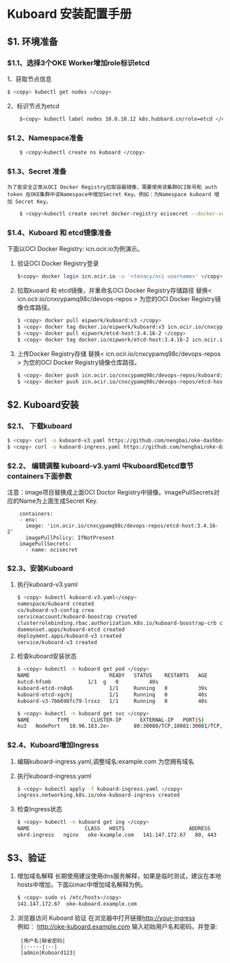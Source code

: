 # Kuboard 安装配置手册

## $1. 环境准备

### $1.1、选择3个OKE Worker增加role标识etcd

1、获取节点信息
```bash
$ <copy> kubectl get nodes </copy>
```

2、标识节点为etcd

```bash
    $<copy> kubectl label nodes 10.0.10.12 k8s.hubbard.cn/role=etcd </copy>
```

### $1.2、Namespace准备

```bash
    $ <copy>kubectl create ns kuboard </copy>
```

### $1.3、Secret 准备

    为了能安全正常从OCI Docker Registry拉取容器镜像，需要使用该集群OCI账号和 auth token 在OKE集群中该Namespace中增加Secret Key。例如：为Namespace kuboard 增加 Secret Key。

```bash
    $ <copy>kubectl create secret docker-registry ocisecret --docker-server=icn.ocir.io --docker-username='<oci username>' --docker-password='<auth token>' --docker-email='<email address>' -n kuboard </copy>
```

### $1.4、Kuboard 和 etcd镜像准备

下面以OCI Docker Registry: icn.ocir.io为例演示。
1. 验证OCI Docker Registry登录

    ```bash
    $<copy> docker login icn.ocir.io -u '<tenacy/oci username>' </copy>
    ````
2. 拉取kuoard 和 etcd镜像，并重命名OCI Docker Registry存储路径
   替换< icn.ocir.io/cnxcypamq98c/devops-repos > 为您的OCI Docker Registry镜像仓库路径。

    ```bash
    $ <copy> docker pull eipwork/kuboard:v3 </copy>
    $ <copy> docker tag docker.io/eipwork/kuboard:v3 icn.ocir.io/cnxcypamq98c/devops-repos/kuboard:v3 </copy>
    $ <copy> docker pull eipwork/etcd-host:3.4.16-2 </copy>
    $ <copy> docker tag docker.io/eipwork/etcd-host:3.4.16-2 icn.ocir.io/cnxcypamq98c/devops-repos/et3.4.16-2 </copy>
    ```
3. 上传Docker Registry存储
    替换< icn.ocir.io/cnxcypamq98c/devops-repos > 为您的OCI Docker Registry镜像仓库路径。

    ```bash
    $ <copy> docker push icn.ocir.io/cnxcypamq98c/devops-repos/kuboard:v3 </copy> 
    $ <copy> docker push icn.ocir.io/cnxcypamq98c/devops-repos/etcd-host:3.4.16-2 </copy> 
    ```

## $2. Kuboard安装

### $2.1、 下载kuboard

```bash
$ <copy> curl -o kuboard-v3.yaml https://github.com/nengbai/oke-dashborad/blob/main/kuboard/kuboard-v3.yaml </copy> 
$ <copy> curl -o kuboard-ingress.yaml https://github.com/nengbai/oke-dashboard/blob/main/kuboard/kuboard-ingress.yaml </copy>
```

### $2.2、 编辑调整 kuboard-v3.yaml 中kuboard和etcd章节containers下面参数

注意：image项目替换成上面OCI Doctor Registry中镜像。imagePullSecrets对应的Name为上面生成Secret Key.

```text
    containers:
    - env:
      image: 'icn.ocir.io/cnxcypamq98c/devops-repos/etcd-host:3.4.16-2'
      imagePullPolicy: IfNotPresent
    imagePullSecrets:
      - name: ocisecret
```

### $2.3、安装Kuboard

1. 执行kuboard-v3.yaml

    ```bash
    $ <copy> kubectl kuboard-v3.yaml</copy> 
    namespace/kuboard created
    co/kuboard-v3-config crea
    serviceaccount/kuboard-boostrap created
    clusterrolebinding.rbac.authorization.k8s.io/kuboard-boostrap-crb created
    daemonset.apps/kuboard-etcd created
    deployment.apps/kuboard-v3 created
    service/kuboard-v3 created
    ```

2. 检查kuboard安装状态

    ```bash
    $ <copy> kubectl -n kuboard get pod </copy> 
    NAME                          READY   STATUS    RESTARTS   AGE
    kutcd-hfsmb            1/1  g   0          40s
    kuboard-etcd-rn8q6            1/1     Running   0          39s
    kuboard-etcd-xgchj            1/1     Running   0          40s
    kuboard-v3-7b6698fc79-lrsxz   1/1     Running   0          40s
    ```

    ```bash
    $ <copy> kubectl -n kuboard get svc </copy> 
    NAME         TYPE       CLUSTER-IP      EXTERNAL-IP   PORT(S)                                        AGE
    ku3   NodePort   10.96.183.2e>        80:30080/TCP,10081:30081/TCP,10081:30081/UDP   2m56s
    ```

### $2.4、Kuboard增加Ingress

1. 编辑kuboard-ingress.yaml,调整域名:example.com 为您拥有域名
2. 执行kuboard-ingress.yaml

    ```bash
    $ <copy> kubectl apply -f kuboard-ingress.yaml </copy> 
    ingress.networking.k8s.io/oke-kuboard-ingress created
    ```
3. 检查Ingress状态

    ```bash
    $ <copy> kubectl -n kuboard get ing </copy> 
    NAME                  CLASS   HOSTS                     ADDRESS          PORTS     AGE
    okrd-ingress   nginx   oke-kxample.com   141.147.172.67   80, 443   2m44s
    ```

## $3、验证

1. 增加域名解释
长期使用建议使用dns服务解释，如果是临时测试，建议在本地hosts中增加，下面以mac中增加域名解释为例。

    ```bash
    $ <copy> sudo vi /etc/hosts</copy> 
    141.147.172.67  oke-kuboard.example.com
    ```
2. 浏览器访问 Kuboard 验证
    在浏览器中打开链接<http://your-ingress>
    <br>例如： <http://oke-kuboard.example.com> 输入初始用户名和密码，并登录:

        |用户名|缺省密码|
        |:-----|:--|
        |admin|Kuboard123|

